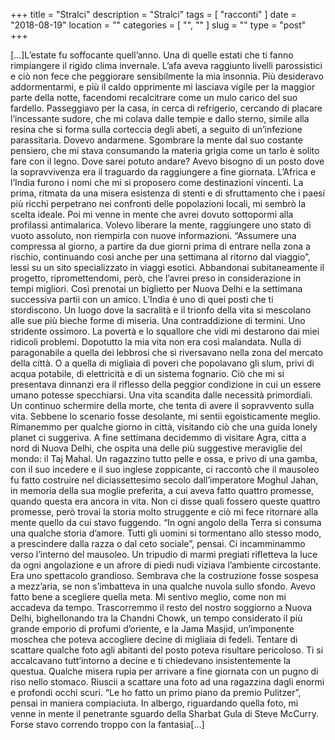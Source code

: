 +++
title = "Stralci"
description = "Stralci"
tags = [ "racconti" ]
date = "2018-08-19"
location = ""
categories = [
  "",
  ""
]
slug = ""
type = "post"
+++

[…]L’estate fu soffocante quell’anno. Una di quelle estati che ti fanno rimpiangere il rigido clima invernale. L’afa aveva raggiunto livelli parossistici e ciò non fece che peggiorare sensibilmente la mia insonnia. Più desideravo addormentarmi, e più il caldo opprimente mi lasciava vigile per la maggior parte della notte, facendomi recalcitrare come un mulo carico del suo fardello. Passeggiavo per la casa, in cerca di refrigerio, cercando di placare l’incessante sudore, che mi colava dalle tempie e dallo sterno, simile alla resina che si forma sulla corteccia degli abeti, a seguito di un’infezione parassitaria. Dovevo andarmene. Sgombrare la mente dal suo costante pensiero, che mi stava consumando la materia grigia come un tarlo è solito fare con il legno. Dove sarei potuto andare? Avevo bisogno di un posto dove la sopravvivenza era il traguardo da raggiungere a fine giornata. L’Africa e l’India furono i nomi che mi si proposero come destinazioni vincenti. La prima, ritmata da una misera esistenza di stenti e di sfruttamento che i paesi più ricchi perpetrano nei confronti delle popolazioni locali, mi sembrò la scelta ideale. Poi mi venne in mente che avrei dovuto sottopormi alla profilassi antimalarica. Volevo liberare la mente, raggiungere uno stato di vuoto assoluto, non riempirla con nuove informazioni. “Assumere una compressa al giorno, a partire da due giorni prima di entrare nella zona a rischio, continuando così anche per una settimana al ritorno dal viaggio”, lessi su un sito specializzato in viaggi esotici. Abbandonai subitaneamente il progetto, ripromettendomi, però, che l’avrei preso in considerazione in tempi migliori. Così prenotai un biglietto per Nuova Delhi e la settimana successiva partii con un amico. L’India è uno di quei posti che ti stordiscono. Un luogo dove la sacralità e il trionfo della vita si mescolano alle sue più bieche forme di miseria. Una contraddizione di termini. Uno stridente ossimoro. La povertà e lo squallore che vidi mi destarono dai miei ridicoli problemi. Dopotutto la mia vita non era così malandata. Nulla di paragonabile a quella dei lebbrosi che si riversavano nella zona del mercato della città. O a quella di migliaia di poveri che popolavano gli slum, privi di acqua potabile, di elettricità e di un sistema fognario. Ciò che mi si presentava dinnanzi era il riflesso della peggior condizione in cui un essere umano potesse specchiarsi. Una vita scandita dalle necessità primordiali. Un continuo schermire della morte, che tenta di avere il sopravvento sulla vita. Sebbene lo scenario fosse desolante, mi sentii egoisticamente meglio. Rimanemmo per qualche giorno in città, visitando ciò che una guida lonely planet ci suggeriva. A fine settimana decidemmo di visitare Agra, citta a nord di Nuova Delhi, che ospita una delle più suggestive meraviglie del mondo: il Taj Mahal. Un ragazzino tutto pelle e ossa, e privo di una gamba, con il suo incedere e il suo inglese zoppicante, ci raccontò che il mausoleo fu fatto costruire nel diciassettesimo secolo dall’imperatore Moghul Jahan, in memoria della sua moglie preferita, a cui aveva fatto quattro promesse, quando questa era ancora in vita. Non ci disse quali fossero queste quattro promesse, però trovai la storia molto struggente e ciò mi fece ritornare alla mente quello da cui stavo fuggendo. “In ogni angolo della Terra si consuma una qualche storia d’amore. Tutti gli uomini si tormentano allo stesso modo, a prescindere dalla razza o dal ceto sociale”, pensai. Ci incamminammo verso l’interno del mausoleo. Un tripudio di marmi pregiati rifletteva la luce da ogni angolazione e un afrore di piedi nudi viziava l’ambiente circostante. Era uno spettacolo grandioso. Sembrava che la costruzione fosse sospesa a mezz’aria, se non s’imbatteva in una qualche nuvola sullo sfondo. Avevo fatto bene a scegliere quella meta. Mi sentivo meglio, come non mi accadeva da tempo. Trascorremmo il resto del nostro soggiorno a Nuova Delhi, bighellonando tra la Chandni Chowk, un tempo considerato il più grande emporio di profumi d’oriente, e la Jama Masjid, un’imponente moschea che poteva accogliere decine di migliaia di fedeli. Tentare di scattare qualche foto agli abitanti del posto poteva risultare pericoloso. Ti si accalcavano tutt’intorno a decine e ti chiedevano insistentemente la questua. Qualche misera rupia per arrivare a fine giornata con un pugno di riso nello stomaco. Riuscii a scattare una foto ad una ragazzina dagli enormi e profondi occhi scuri. “Le ho fatto un primo piano da premio Pulitzer”, pensai in maniera compiaciuta. In albergo, riguardando quella foto, mi venne in mente il penetrante sguardo della Sharbat Gula di Steve McCurry. Forse stavo correndo troppo con la fantasia[…]

